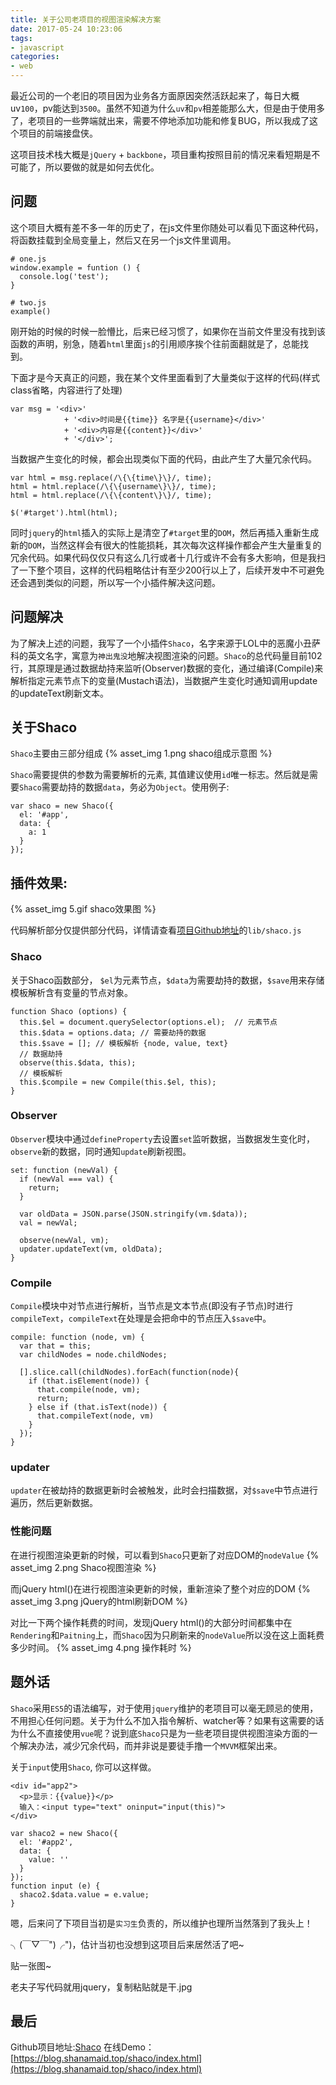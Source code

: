 ```yaml
---
title: 关于公司老项目的视图渲染解决方案
date: 2017-05-24 10:23:06
tags:
- javascript
categories:
- web
---
```


最近公司的一个老旧的项目因为业务各方面原因突然活跃起来了，每日大概uv`100`，pv能达到`3500`。虽然不知道为什么`uv`和`pv`相差能那么大，但是由于使用多了，老项目的一些弊端就出来，需要不停地添加功能和修复BUG，所以我成了这个项目的前端接盘侠。

这项目技术栈大概是`jQuery` + `backbone`，项目重构按照目前的情况来看短期是不可能了，所以要做的就是如何去优化。

<!-- more -->

## 问题
这个项目大概有差不多一年的历史了，在js文件里你随处可以看见下面这种代码，将函数挂载到全局变量上，然后又在另一个js文件里调用。

```
# one.js
window.example = funtion () {
  console.log('test');
}

# two.js
example()
```

刚开始的时候的时候一脸懵比，后来已经习惯了，如果你在当前文件里没有找到该函数的声明，别急，随着`html`里面`js`的引用顺序挨个往前面翻就是了，总能找到。

下面才是今天真正的问题，我在某个文件里面看到了大量类似于这样的代码(样式class省略，内容进行了处理)
```
var msg = '<div>'
            + '<div>时间是{{time}} 名字是{{username}</div>' 
            + '<div>内容是{{content}}</div>'
            + '</div>';
```
当数据产生变化的时候，都会出现类似下面的代码，由此产生了大量冗余代码。
```
var html = msg.replace(/\{\{time\}\}/, time);
html = html.replace(/\{\{username\}\}/, time);
html = html.replace(/\{\{content\}\}/, time);

$('#target').html(html);
```

同时`jquery`的`html`插入的实际上是清空了`#target`里的`DOM`，然后再插入重新生成新的`DOM`，当然这样会有很大的性能损耗，其次每次这样操作都会产生大量重复的冗余代码。如果代码仅仅只有这么几行或者十几行或许不会有多大影响，但是我扫了一下整个项目，这样的代码粗略估计有至少200行以上了，后续开发中不可避免还会遇到类似的问题，所以写一个小插件解决这问题。

## 问题解决
为了解决上述的问题，我写了一个小插件`Shaco`，名字来源于LOL中的恶魔小丑萨科的英文名字，寓意为`神出鬼没`地解决视图渲染的问题。`Shaco`的总代码量目前102行，其原理是通过数据劫持来监听(Observer)数据的变化，通过编译(Compile)来解析指定元素节点下的变量(Mustach语法)，当数据产生变化时通知调用update的updateText刷新文本。


## 关于Shaco
`Shaco`主要由三部分组成
{% asset_img 1.png shaco组成示意图 %}

`Shaco`需要提供的参数为需要解析的元素, 其值建议使用`id`唯一标志。然后就是需要`Shaco`需要劫持的数据`data`，务必为`Object`。使用例子:
```
var shaco = new Shaco({
  el: '#app',
  data: {
    a: 1
  }
});
```

## 插件效果:
{% asset_img 5.gif shaco效果图 %}

代码解析部分仅提供部分代码，详情请查看[项目Github地址](https://github.com/ShanaMaid/shaco)的`lib/shaco.js`

### Shaco
关于Shaco函数部分， `$el`为元素节点，`$data`为需要劫持的数据，`$save`用来存储模板解析含有变量的节点对象。
```
function Shaco (options) {
  this.$el = document.querySelector(options.el);  // 元素节点
  this.$data = options.data; // 需要劫持的数据
  this.$save = []; // 模板解析 {node, value, text} 
  // 数据劫持
  observe(this.$data, this);
  // 模板解析
  this.$compile = new Compile(this.$el, this);
}
```


### Observer
`Observer`模块中通过`defineProperty`去设置`set`监听数据，当数据发生变化时，`observe`新的数据，同时通知`update`刷新视图。
```
set: function (newVal) {
  if (newVal === val) {
    return;
  }

  var oldData = JSON.parse(JSON.stringify(vm.$data));
  val = newVal;

  observe(newVal, vm);
  updater.updateText(vm, oldData);
}
```

### Compile
`Compile`模块中对节点进行解析，当节点是文本节点(即没有子节点)时进行`compileText`，`compileText`在处理是会把命中的节点压入`$save`中。
```
compile: function (node, vm) {
  var that = this;
  var childNodes = node.childNodes;
  
  [].slice.call(childNodes).forEach(function(node){
    if (that.isElement(node)) {
      that.compile(node, vm);
      return;
    } else if (that.isText(node)) {
      that.compileText(node, vm)
    }
  });
}
```
### updater
`updater`在被劫持的数据更新时会被触发，此时会扫描数据，对`$save`中节点进行遍历，然后更新数据。


### 性能问题
在进行视图渲染更新的时候，可以看到`Shaco`只更新了对应DOM的`nodeValue`
{% asset_img 2.png Shaco视图渲染 %}

而jQuery html()在进行视图渲染更新的时候，重新渲染了整个对应的DOM
{% asset_img 3.png jQuery的html刷新DOM %}

对比一下两个操作耗费的时间，发现jQuery html()的大部分时间都集中在`Rendering`和`Paitning`上，而`Shaco`因为只刷新来的`nodeValue`所以没在这上面耗费多少时间。
{% asset_img 4.png 操作耗时 %}

## 题外话
`Shaco`采用`ES5`的语法编写，对于使用`jquery`维护的老项目可以毫无顾忌的使用，不用担心任何问题。关于为什么不加入指令解析、watcher等？如果有这需要的话为什么不直接使用`vue`呢？说到底`Shaco`只是为一些老项目提供视图渲染方面的一个解决办法，减少冗余代码，而并非说是要徒手撸一个`MVVM`框架出来。

关于`input`使用`Shaco`, 你可以这样做。
```
<div id="app2">
  <p>显示：{{value}}</p>
  输入：<input type="text" oninput="input(this)">
</div>

var shaco2 = new Shaco({
  el: '#app2',
  data: {
    value: ''
  }
});
function input (e) {
  shaco2.$data.value = e.value;
}

```

嗯，后来问了下项目当初是`实习生`负责的，所以维护也理所当然落到了我头上！

╮(￣▽￣")╭")，估计当初也没想到这项目后来居然活了吧~ 

贴一张图~

老夫子写代码就用jquery，复制粘贴就是干.jpg

## 最后

Github项目地址:[Shaco](https://github.com/ShanaMaid/shaco)
在线Demo： [https://blog.shanamaid.top/shaco/index.html](https://blog.shanamaid.top/shaco/index.html)







